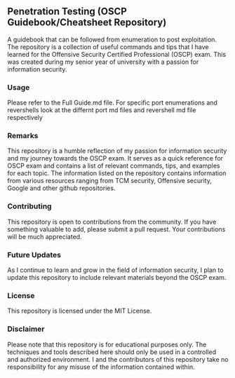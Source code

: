 ## Penetration Testing (OSCP  Guidebook/Cheatsheet Repository)
A guidebook that can be followed from enumeration to post exploitation. The repository is a collection of useful commands and tips that I have learned for the Offensive Security Certified Professional (OSCP) exam. This was created during my senior year of university with a passion for information security. 

### Usage
Please refer to the Full Guide.md file. For specific port enumerations and revershells look at the differnt port md files and revershell md file respectively

### Remarks
This repository is a humble reflection of my passion for information security and my journey towards the OSCP exam. It serves as a quick reference for OSCP exam and contains a list of relevant commands, tips, and examples for each topic. The information listed on the repository contains information from various resources ranging from TCM security, Offensive security, Google and other github repositories.

### Contributing
This repository is open to contributions from the community. If you have something valuable to add, please submit a pull request. Your contributions will be much appreciated.

### Future Updates
As I continue to learn and grow in the field of information security, I plan to update this repository to include relevant materials beyond the OSCP exam.

### License
This repository is licensed under the MIT License.

### Disclaimer
Please note that this repository is for educational purposes only. The techniques and tools described here should only be used in a controlled and authorized environment. I and the contributors of this repository take no responsibility for any misuse of the information contained within.

